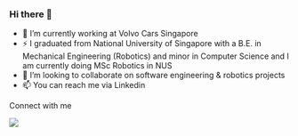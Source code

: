 ### Hi there 👋

<!--
**selvavignesh-2206/selvavignesh-2206** is a ✨ _special_ ✨ repository because its `README.md` (this file) appears on your GitHub profile.

Here are some ideas to get you started:
-->


- 🔭 I’m currently working at Volvo Cars Singapore 
- ⚡ I graduated from National University of Singapore with a B.E. in Mechanical Engineering (Robotics) and 
      minor in Computer Science and I am currently doing MSc Robotics in NUS
- 👯 I’m looking to collaborate on software engineering & robotics projects
- 📫 You can reach me via Linkedin 

Connect with me

[![](https://img.shields.io/badge/linkedin-%230077B5.svg?style=for-the-badge&logo=linkedin)](https://www.linkedin.com/in/selvavignesh-balasubramanian-911a93176/)
